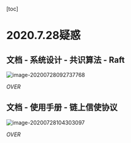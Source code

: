 [toc]

# 2020.7.28疑惑

## 文档 - 系统设计 - 共识算法 - Raft

![image-20200728092737768](https://i.loli.net/2020/07/28/a8eGr1sq5RQkVyI.png)

*OVER*

## 文档 - 使用手册 - 链上信使协议

![image-20200728104303097](https://i.loli.net/2020/07/28/S6qrL1UYc7yu3Gk.png)

*OVER*